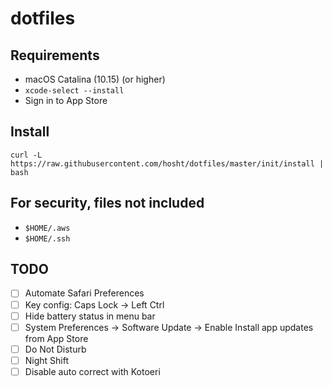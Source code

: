 # dotfiles

## Requirements
- macOS Catalina (10.15) (or higher)
- `xcode-select --install`
- Sign in to App Store

## Install

`curl -L https://raw.githubusercontent.com/hosht/dotfiles/master/init/install | bash`

## For security, files not included 

- `$HOME/.aws`
- `$HOME/.ssh`

## TODO

- [ ] Automate Safari Preferences
- [ ] Key config: Caps Lock -> Left Ctrl
- [ ] Hide battery status in menu bar
- [ ] System Preferences -> Software Update -> Enable Install app updates from App Store
- [ ] Do Not Disturb
- [ ] Night Shift
- [ ] Disable auto correct with Kotoeri
